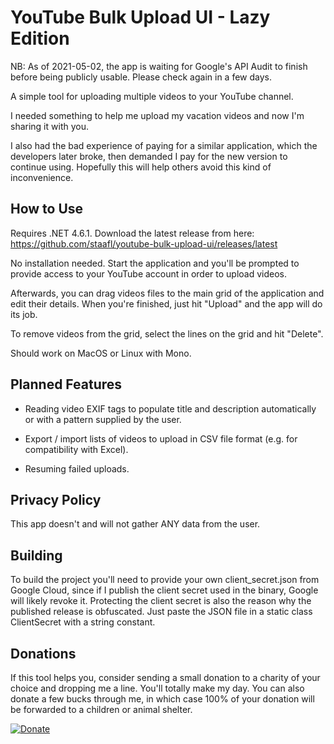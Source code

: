 # YouTube Bulk Upload UI - Lazy Edition

NB: As of 2021-05-02, the app is waiting for Google's API Audit to finish before being publicly usable. Please check again in a few days.

A simple tool for uploading multiple videos to your YouTube channel.

I needed something to help me upload my vacation videos and now I'm sharing it with you.

I also had the bad experience of paying for a similar application, which the developers later broke, then demanded I pay for the new version to continue using. Hopefully this will help others avoid this kind of inconvenience.

## How to Use

Requires .NET 4.6.1. Download the latest release from here: https://github.com/staafl/youtube-bulk-upload-ui/releases/latest

No installation needed. Start the application and you'll be prompted to provide access to your YouTube account in order to upload videos.

Afterwards, you can drag videos files to the main grid of the application and edit their details. When you're finished, just hit "Upload" and the app will do its job.

To remove videos from the grid, select the lines on the grid and hit "Delete".

Should work on MacOS or Linux with Mono.

## Planned Features

- Reading video EXIF tags to populate title and description automatically or with a pattern supplied by the user.

- Export / import lists of videos to upload in CSV file format (e.g. for compatibility with Excel).

- Resuming failed uploads.

## Privacy Policy

This app doesn't and will not gather ANY data from the user.

## Building

To build the project you'll need to provide your own client_secret.json from Google Cloud, since if I publish the client secret used in the binary, Google will likely revoke it. Protecting the client secret is also the reason why the published release is obfuscated. Just paste the JSON file in a static class ClientSecret with a string constant.

## Donations

If this tool helps you, consider sending a small donation to a charity of your choice and dropping me a line. You'll totally make my day. You can also donate a few bucks through me, in which case 100% of your donation will be forwarded to a children or animal shelter.

[![Donate](https://www.paypalobjects.com/en_US/i/btn/btn_donate_LG.gif)](https://www.paypal.com/cgi-bin/webscr?cmd=_s-xclick&hosted_button_id=F7GH776DZEFNU)
